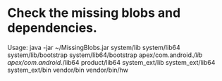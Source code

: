 # Check the missing blobs and dependencies.

Usage: java -jar ~/MissingBlobs.jar system/lib system/lib64 system/lib/bootstrap system/lib64/bootstrap apex/com.android.*/lib apex/com.android.*/lib64 product/lib64 system_ext/lib system_ext/lib64 system_ext/bin vendor/bin vendor/bin/hw
